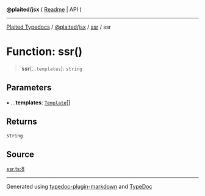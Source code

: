 **@plaited/jsx** ( [Readme](../../README.md) \| API )

***

[Plaited Typedocs](../../../../modules.md) / [@plaited/jsx](../../modules.md) / [ssr](../README.md) / ssr

# Function: ssr()

> **ssr**(...`templates`): `string`

## Parameters

▪ ...**templates**: [`Template`](../../index/type-aliases/Template.md)[]

## Returns

`string`

## Source

[ssr.ts:8](https://github.com/plaited/plaited/blob/d85458a/libs/jsx/src/ssr.ts#L8)

***

Generated using [typedoc-plugin-markdown](https://www.npmjs.com/package/typedoc-plugin-markdown) and [TypeDoc](https://typedoc.org/)

